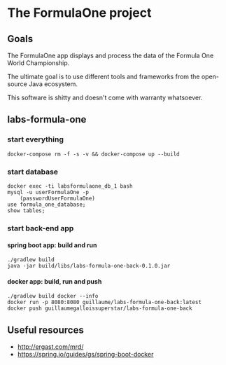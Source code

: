 # The FormulaOne project  
## Goals  
The FormulaOne app displays and process the data of the Formula One World Championship.  
  
The ultimate goal is to use different tools and frameworks from the open-source Java ecosystem.  
  
This software is shitty and doesn't come with warranty whatsoever.  

  
## labs-formula-one
### start everything
    docker-compose rm -f -s -v && docker-compose up --build
    
### start database
    docker exec -ti labsformulaone_db_1 bash
    mysql -u userFormulaOne -p
        (passwordUserFormulaOne)  
    use formula_one_database;
    show tables;

### start back-end app
#### spring boot app: build and run
    ./gradlew build
    java -jar build/libs/labs-formula-one-back-0.1.0.jar
#### docker app: build, run and push   
    ./gradlew build docker --info
    docker run -p 8080:8080 guillaume/labs-formula-one-back:latest
    docker push guillaumegalloissuperstar/labs-formula-one-back
 
## Useful resources  
- http://ergast.com/mrd/
- https://spring.io/guides/gs/spring-boot-docker
